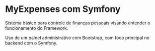 # MyExpenses com Symfony

Sistema básico para controle de finanças pessoais visando entender o funcionamento do Framework.

Uso de um painel administrativo com Bootstrap, com foco principal no backend com o Symfony.
